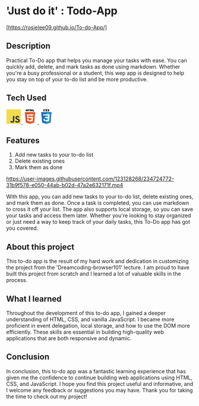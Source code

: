 # 'Just do it' : Todo-App
[https://rosielee09.github.io/To-do-App/]

## Description
Practical To-Do app that helps you manage your tasks with ease. You can quickly add, delete, and mark tasks as done using markdown. 
Whether you're a busy professional or a student, this wep app is designed to help you stay on top of your to-do list and be more productive.

## Tech Used
<p> 
<a href="https://developer.mozilla.org/en-US/docs/Web/JavaScript" target="_blank"> <img src="https://raw.githubusercontent.com/devicons/devicon/master/icons/javascript/javascript-original.svg" alt="javascript" width="40" height="40"/> </a> 
<a href="https://www.w3.org/html/" target="_blank"> <img src="https://raw.githubusercontent.com/devicons/devicon/master/icons/html5/html5-original-wordmark.svg" alt="html5" width="40" height="40"/> </a><a href="https://www.w3schools.com/css/" target="_blank"> <img src="https://raw.githubusercontent.com/devicons/devicon/master/icons/css3/css3-original-wordmark.svg" alt="css3" width="40" height="40"/> </a></p>

## Features

1. Add new tasks to your to-do list
2. Delete existing ones
3. Mark them as done


https://user-images.githubusercontent.com/123128268/234724772-31b9f578-e050-44ab-b02d-47a2e632171f.mp4


With this app, you can add new tasks to your to-do list, delete existing ones, and mark them as done. Once a task is completed, you can use markdown to cross it off your list. The app also supports local storage, so you can save your tasks and access them later. Whether you're looking to stay organized or just need a way to keep track of your daily tasks, this To-Do app has got you covered.

## About this project
This to-do app is the result of my hard work and dedication in customizing the project from the 'Dreamcoding-browser101' lecture. I am proud to have built this project from scratch and I learned a lot of valuable skills in the process.

## What I learned
Throughout the development of this to-do app, I gained a deeper understanding of HTML, CSS, and vanilla JavaScript. I became more proficient in event delegation, local storage, and how to use the DOM more efficiently. These skills are essential in building high-quality web applications that are both responsive and dynamic.

## Conclusion
In conclusion, this to-do app was a fantastic learning experience that has given me the confidence to continue building web applications using HTML, CSS, and JavaScript. I hope you find this project useful and informative, and I welcome any feedback or suggestions you may have. Thank you for taking the time to check out my project!
